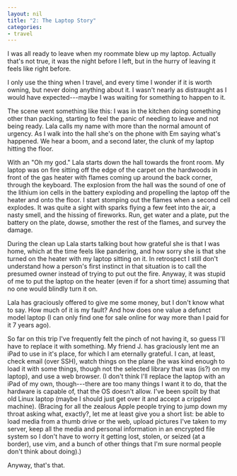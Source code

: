 ```yaml
---
layout: nil
title: "2: The Laptop Story"
categories:
- travel
---
```


I was all ready to leave when my roommate blew up my laptop.  Actually that's not true, it was the night before I left, but in the hurry of leaving it feels like right before.

I only use the thing when I travel, and every time I wonder if it is worth owning, but never doing anything about it.  I wasn't nearly as distraught as I would have expected---maybe I was waiting for something to happen to it.

The scene went something like this:  I was in the kitchen doing something other than packing, starting to feel the panic of needing to leave and not being ready.  Lala calls my name with more than the normal amount of urgency.  As I walk into the hall she's on the phone with Em saying what's happened.  We hear a boom, and a second later, the clunk of my laptop hitting the floor.

With an "Oh my god." Lala starts down the hall towards the front room.  My laptop was on fire sitting off the edge of the carpet on the hardwoods in front of the gas heater with flames coming up around the back corner, through the keyboard.  The explosion from the hall was the sound of one of the lithium ion cells in the battery exploding and propelling the laptop off the heater and onto the floor.  I start stomping out the flames when a second cell explodes.  It was quite a sight with sparks flying a few feet into the air, a nasty smell, and the hissing of fireworks.  Run, get water and a plate, put the battery on the plate, dowse, smother the rest of the flames, and survey the damage.

During the clean up Lala starts talking bout how grateful she is that I was home, which at the time feels like pandering, and how sorry she is that she turned on the heater with my laptop sitting on it.  In retrospect I still don't understand how a person's first instinct in that situation is to call the presumed owner instead of trying to put out the fire.  Anyway, it was stupid of me to put the laptop on the heater (even if for a short time) assuming that no one would blindly turn it on.

Lala has graciously offered to give me some money, but I don't know what to say.  How much of it is my fault?  And how does one value a defunct model laptop (I can only find one for sale online for way more than I paid for it 7 years ago).

So far on this trip I've frequently felt the pinch of not having it, so  guess I'll have to replace it with something.  My friend J. has graciously lent me an iPad to use in it's place, for which I am eternally grateful.  I can, at least, check email (over SSH), watch things on the plane (he was kind enough to load it with some things, though not the selected library that was (is?) on my laptop), and use a web browser.  (I don't think I'll replace the laptop with an iPad of my own, though---there are too many things I want it to do, that the hardware is capable of, that the OS doesn't allow.  I've been spoilt by that old Linux laptop (maybe I should just get over it and accept a crippled machine).  (Bracing for all the zealous Apple people trying to jump down my throat asking what, exactly?, let me at least give you a short list:  be able to load media from a thumb drive or the web, upload pictures I've taken to my server, keep all the media and personal information in an encrypted file system so I don't have to worry it getting lost, stolen, or seized (at a border), use vim, and a bunch of other things that I'm sure normal people don't think about doing).)

Anyway, that's that.
